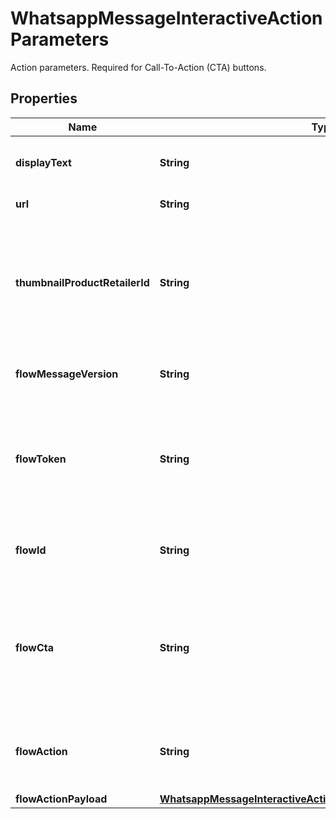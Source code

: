 

# WhatsappMessageInteractiveActionParameters

Action parameters. Required for Call-To-Action (CTA) buttons.

## Properties

| Name | Type | Description | Notes |
|------------ | ------------- | ------------- | -------------|
|**displayText** | **String** | Text of the CTA URL button. Maximum length: 20 bytes. |  [optional] |
|**url** | **String** | URL of the CTA URL button. |  [optional] |
|**thumbnailProductRetailerId** | **String** | Item SKU number. Labeled as **Content ID** in the [Commerce Manager](https://business.facebook.com/commerce). The thumbnail of this item will be used as the message&#39;s header image. |  [optional] |
|**flowMessageVersion** | **String** | Use for &#x60;flow&#x60; buttons. Value must be \&quot;3\&quot;. |  [optional] |
|**flowToken** | **String** | Use for &#x60;flow&#x60; buttons. Flow token that is generated by the business to serve as an identifier. Defaults to &#x60;unused&#x60;. |  [optional] |
|**flowId** | **String** | Required for &#x60;flow&#x60; buttons. Unique ID of the Flow provided by WhatsApp. |  [optional] |
|**flowCta** | **String** | Required for &#x60;flow&#x60; buttons. Text on the CTA button. For example: \&quot;Open flow!\&quot;. Maximum length: 20 characters. |  [optional] |
|**flowAction** | **String** | Use for &#x60;flow&#x60; buttons. Either &#x60;navigate&#x60; or &#x60;data_exchange&#x60;. Defaults to &#x60;navigate&#x60;. |  [optional] |
|**flowActionPayload** | [**WhatsappMessageInteractiveActionParametersFlowActionPayload**](WhatsappMessageInteractiveActionParametersFlowActionPayload.md) |  |  [optional] |



